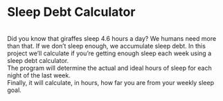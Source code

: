 <h1>Sleep Debt Calculator</h1>
<br>
Did you know that giraffes sleep 4.6 hours a day? We humans need more than that. If we don’t sleep enough, we accumulate sleep debt. In this project we’ll calculate if you’re getting enough sleep each week using a sleep debt calculator.
<br>
The program will determine the actual and ideal hours of sleep for each night of the last week.
<br>
Finally, it will calculate, in hours, how far you are from your weekly sleep goal.
